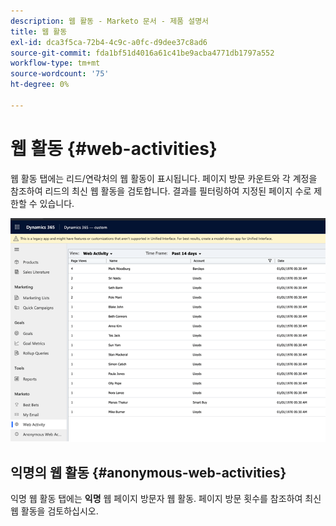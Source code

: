 ```yaml
---
description: 웹 활동 - Marketo 문서 - 제품 설명서
title: 웹 활동
exl-id: dca3f5ca-72b4-4c9c-a0fc-d9dee37c8ad6
source-git-commit: fda1bf51d4016a61c41be9acba4771db1797a552
workflow-type: tm+mt
source-wordcount: '75'
ht-degree: 0%

---
```


# 웹 활동 {#web-activities}

웹 활동 탭에는 리드/연락처의 웹 활동이 표시됩니다.
페이지 방문 카운트와 각 계정을 참조하여 리드의 최신 웹 활동을 검토합니다. 결과를 필터링하여 지정된 페이지 수로 제한할 수 있습니다.

![](assets/web-activities-1.png)

## 익명의 웹 활동 {#anonymous-web-activities}

익명 웹 활동 탭에는 **익명** 웹 페이지 방문자 웹 활동. 페이지 방문 횟수를 참조하여 최신 웹 활동을 검토하십시오.
